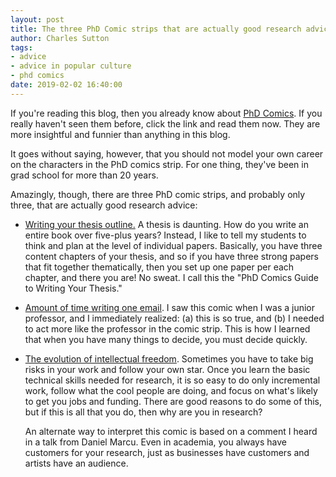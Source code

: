 ```yaml
---
layout: post
title: The three PhD Comic strips that are actually good research advice
author: Charles Sutton
tags:
- advice
- advice in popular culture
- phd comics
date: 2019-02-02 16:40:00
---
```


If you're reading this blog, then you already know about
[PhD Comics](http://phdcomics.com). If you really haven't
seen them before, click the link and read them now.
They are more insightful and funnier than anything
in this blog.

It goes without saying, however, that
you should not model your own career
on the characters in the PhD comics strip.
For one thing, they've been in grad school
for more than 20 years.

Amazingly, though, there are three PhD comic strips,
and probably only three,
that are actually good research advice:

* [Writing your thesis outline.](http://phdcomics.com/comics/archive.php?comicid=715)
A thesis is daunting. How do you write an entire
book over five-plus years? Instead, I like to tell my students
to think and plan at the level of individual papers. Basically,
you have three content chapters of your thesis, and
so if you have three strong papers that fit together
thematically, then you set up one paper per each chapter,
and there you are! No sweat.
I call
this the "PhD Comics Guide to Writing Your Thesis."

* [Amount of time writing one email](http://phdcomics.com/comics/archive.php?comicid=1047). I saw this comic
when I was a junior professor, and
I immediately realized: (a) this is so true,
and (b) I needed to act more like the professor
in the comic strip. This is how I learned
that when you have
many things to decide, you must decide quickly.

* [The evolution of intellectual freedom](http://phdcomics.com/comics/archive.php?comicid=1436).
Sometimes you have
to take big risks in your work
and follow your own star. Once you learn
the basic technical skills needed for research, it is so easy
to do only incremental work, follow what the cool people are doing, and focus on what's likely
to get you jobs and funding. There are good reasons to do
some of this, but if this is all that you do,
then why are you in research?

  An alternate way to interpret this comic is based on a
comment I heard in a talk from Daniel Marcu.
Even in academia, you always have customers for your research,
just as businesses have customers and artists have
an audience.
